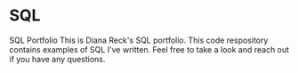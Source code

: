 # SQL
SQL Portfolio
This is Diana Reck's SQL portfolio. This code respository contains examples of SQL I've written. Feel free to take a look and reach out if you have any questions.
